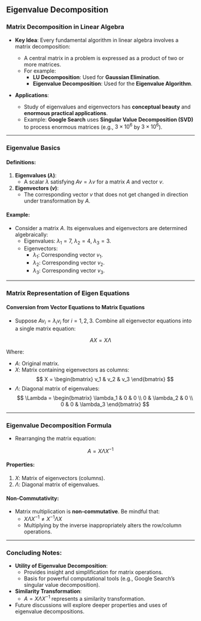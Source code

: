 ## Eigenvalue Decomposition

### Matrix Decomposition in Linear Algebra
- **Key Idea**: Every fundamental algorithm in linear algebra involves a matrix decomposition:
  - A central matrix in a problem is expressed as a product of two or more matrices.
  - For example:
    - **LU Decomposition**: Used for **Gaussian Elimination**.
    - **Eigenvalue Decomposition**: Used for the **Eigenvalue Algorithm**.

- **Applications**:
  - Study of eigenvalues and eigenvectors has **conceptual beauty** and **enormous practical applications**.
  - Example: **Google Search** uses **Singular Value Decomposition (SVD)** to process enormous matrices (e.g., $3 \times 10^6$ by $3 \times 10^6$).

---

### Eigenvalue Basics
#### Definitions:
1. **Eigenvalues ($\lambda$)**:
   - A scalar $\lambda$ satisfying $A v = \lambda v$ for a matrix $A$ and vector $v$.
2. **Eigenvectors ($v$)**:
   - The corresponding vector $v$ that does not get changed in direction under transformation by $A$.

#### Example:
- Consider a matrix $A$. Its eigenvalues and eigenvectors are determined algebraically:
    - Eigenvalues: $\lambda_1 = 7$, $\lambda_2 = 4$, $\lambda_3 = 3$.
    - Eigenvectors: 
        - $\lambda_1$: Corresponding vector $v_1$.
        - $\lambda_2$: Corresponding vector $v_2$.
        - $\lambda_3$: Corresponding vector $v_3$.

---

### Matrix Representation of Eigen Equations
#### Conversion from Vector Equations to Matrix Equations
- Suppose $A v_i = \lambda_i v_i$ for $i=1, 2, 3$. Combine all eigenvector equations into a single matrix equation:
  
$$
A X = X \Lambda
$$

Where:
- $A$: Original matrix.
- $X$: Matrix containing eigenvectors as columns:
  $$
  X = \begin{bmatrix} v_1 & v_2 & v_3 \end{bmatrix}
  $$
- $\Lambda$: Diagonal matrix of eigenvalues:
  $$
  \Lambda = \begin{bmatrix} 
  \lambda_1 & 0 & 0 \\ 
  0 & \lambda_2 & 0 \\ 
  0 & 0 & \lambda_3 
  \end{bmatrix}
  $$

---

### Eigenvalue Decomposition Formula
- Rearranging the matrix equation:
  
$$
A = X \Lambda X^{-1}
$$

#### Properties:
1. $X$: Matrix of eigenvectors (columns).
2. $\Lambda$: Diagonal matrix of eigenvalues.

#### Non-Commutativity:
- Matrix multiplication is **non-commutative**. Be mindful that:
  - $X \Lambda X^{-1} \neq X^{-1} \Lambda X$
  - Multiplying by the inverse inappropriately alters the row/column operations.

---

### **Concluding Notes:**
- **Utility of Eigenvalue Decomposition**:
  - Provides insight and simplification for matrix operations.
  - Basis for powerful computational tools (e.g., Google Search’s singular value decomposition).
- **Similarity Transformation**:
  - $A = X \Lambda X^{-1}$ represents a similarity transformation.
- Future discussions will explore deeper properties and uses of eigenvalue decompositions.